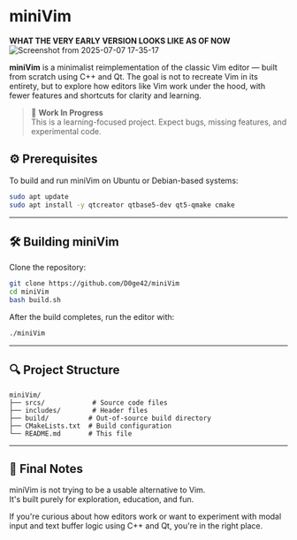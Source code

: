 # miniVim

**WHAT THE VERY EARLY VERSION LOOKS LIKE AS OF NOW**
![Screenshot from 2025-07-07 17-35-17](https://github.com/user-attachments/assets/bbffca99-1274-449a-abd3-63f0bcb41385)

**miniVim** is a minimalist reimplementation of the classic Vim editor — built from scratch using C++ and Qt. The goal is not to recreate Vim in its entirety, but to explore how editors like Vim work under the hood, with fewer features and shortcuts for clarity and learning.

> 🚧 **Work In Progress**  
> This is a learning-focused project. Expect bugs, missing features, and experimental code.


## ⚙️ Prerequisites

To build and run miniVim on Ubuntu or Debian-based systems:

```bash
sudo apt update
sudo apt install -y qtcreator qtbase5-dev qt5-qmake cmake
```

---

## 🛠️ Building miniVim

Clone the repository:

```bash
git clone https://github.com/D0ge42/miniVim
cd miniVim
bash build.sh
```

After the build completes, run the editor with:

```bash
./miniVim
```

---

## 🔍 Project Structure

```
miniVim/
├── srcs/            # Source code files
├── includes/        # Header files
├── build/          # Out-of-source build directory
├── CMakeLists.txt  # Build configuration
└── README.md       # This file
```

---

## 🧠 Final Notes

miniVim is not trying to be a usable alternative to Vim.  
It's built purely for exploration, education, and fun.

If you're curious about how editors work or want to experiment with modal input and text buffer logic using C++ and Qt, you're in the right place.
